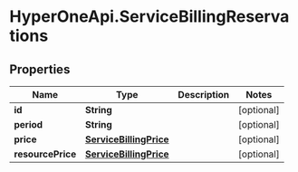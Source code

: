# HyperOneApi.ServiceBillingReservations

## Properties
Name | Type | Description | Notes
------------ | ------------- | ------------- | -------------
**id** | **String** |  | [optional] 
**period** | **String** |  | [optional] 
**price** | [**ServiceBillingPrice**](ServiceBillingPrice.md) |  | [optional] 
**resourcePrice** | [**ServiceBillingPrice**](ServiceBillingPrice.md) |  | [optional] 


